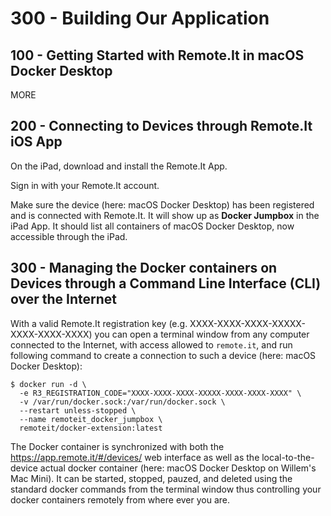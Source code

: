 # 300 - Building Our Application

## 100 - Getting Started with Remote.It in macOS Docker Desktop

MORE

## 200 - Connecting to Devices through Remote.It iOS App

On the iPad, download and install the Remote.It App.

Sign in with your Remote.It account.

Make sure the device (here: macOS Docker Desktop) has been registered and is connected with Remote.It. It will show up as **Docker Jumpbox** in the iPad App. It should list all containers of macOS Docker Desktop, now accessible through the iPad.

## 300 - Managing the Docker containers on Devices through a Command Line Interface (CLI) over the Internet

With a valid Remote.It registration key (e.g. XXXX-XXXX-XXXX-XXXXX-XXXX-XXXX-XXXX) you can open a terminal window from any computer connected to the Internet, with access allowed to ```remote.it```, and run following command to create a connection to such a device (here: macOS Docker Desktop):

```
$ docker run -d \
  -e R3_REGISTRATION_CODE="XXXX-XXXX-XXXX-XXXXX-XXXX-XXXX-XXXX" \
  -v /var/run/docker.sock:/var/run/docker.sock \
  --restart unless-stopped \
  --name remoteit_docker_jumpbox \
  remoteit/docker-extension:latest
```

The Docker container is synchronized with both the https://app.remote.it/#/devices/ web interface as well as the local-to-the-device actual docker container (here: macOS Docker Desktop on Willem's Mac Mini). It can be started, stopped, pauzed, and deleted using the standard docker commands from the terminal window thus controlling your docker containers remotely from where ever you are.
